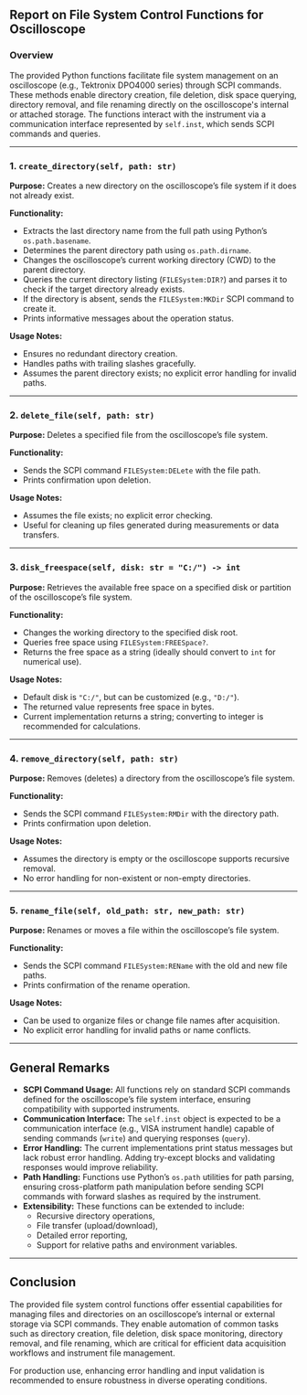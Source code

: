 

## Report on File System Control Functions for Oscilloscope

### Overview

The provided Python functions facilitate file system management on an oscilloscope (e.g., Tektronix DPO4000 series) through SCPI commands. These methods enable directory creation, file deletion, disk space querying, directory removal, and file renaming directly on the oscilloscope's internal or attached storage. The functions interact with the instrument via a communication interface represented by `self.inst`, which sends SCPI commands and queries.

---

### 1. `create_directory(self, path: str)`

**Purpose:**
Creates a new directory on the oscilloscope’s file system if it does not already exist.

**Functionality:**

- Extracts the last directory name from the full path using Python’s `os.path.basename`.
- Determines the parent directory path using `os.path.dirname`.
- Changes the oscilloscope’s current working directory (CWD) to the parent directory.
- Queries the current directory listing (`FILESystem:DIR?`) and parses it to check if the target directory already exists.
- If the directory is absent, sends the `FILESystem:MKDir` SCPI command to create it.
- Prints informative messages about the operation status.

**Usage Notes:**

- Ensures no redundant directory creation.
- Handles paths with trailing slashes gracefully.
- Assumes the parent directory exists; no explicit error handling for invalid paths.

---

### 2. `delete_file(self, path: str)`

**Purpose:**
Deletes a specified file from the oscilloscope’s file system.

**Functionality:**

- Sends the SCPI command `FILESystem:DELete` with the file path.
- Prints confirmation upon deletion.

**Usage Notes:**

- Assumes the file exists; no explicit error checking.
- Useful for cleaning up files generated during measurements or data transfers.

---

### 3. `disk_freespace(self, disk: str = "C:/") -> int`

**Purpose:**
Retrieves the available free space on a specified disk or partition of the oscilloscope’s file system.

**Functionality:**

- Changes the working directory to the specified disk root.
- Queries free space using `FILESystem:FREESpace?`.
- Returns the free space as a string (ideally should convert to `int` for numerical use).

**Usage Notes:**

- Default disk is `"C:/"`, but can be customized (e.g., `"D:/"`).
- The returned value represents free space in bytes.
- Current implementation returns a string; converting to integer is recommended for calculations.

---

### 4. `remove_directory(self, path: str)`

**Purpose:**
Removes (deletes) a directory from the oscilloscope’s file system.

**Functionality:**

- Sends the SCPI command `FILESystem:RMDir` with the directory path.
- Prints confirmation upon deletion.

**Usage Notes:**

- Assumes the directory is empty or the oscilloscope supports recursive removal.
- No error handling for non-existent or non-empty directories.

---

### 5. `rename_file(self, old_path: str, new_path: str)`

**Purpose:**
Renames or moves a file within the oscilloscope’s file system.

**Functionality:**

- Sends the SCPI command `FILESystem:REName` with the old and new file paths.
- Prints confirmation of the rename operation.

**Usage Notes:**

- Can be used to organize files or change file names after acquisition.
- No explicit error handling for invalid paths or name conflicts.

---

## General Remarks

- **SCPI Command Usage:**
All functions rely on standard SCPI commands defined for the oscilloscope’s file system interface, ensuring compatibility with supported instruments.
- **Communication Interface:**
The `self.inst` object is expected to be a communication interface (e.g., VISA instrument handle) capable of sending commands (`write`) and querying responses (`query`).
- **Error Handling:**
The current implementations print status messages but lack robust error handling. Adding try-except blocks and validating responses would improve reliability.
- **Path Handling:**
Functions use Python’s `os.path` utilities for path parsing, ensuring cross-platform path manipulation before sending SCPI commands with forward slashes as required by the instrument.
- **Extensibility:**
These functions can be extended to include:
    - Recursive directory operations,
    - File transfer (upload/download),
    - Detailed error reporting,
    - Support for relative paths and environment variables.

---

## Conclusion

The provided file system control functions offer essential capabilities for managing files and directories on an oscilloscope’s internal or external storage via SCPI commands. They enable automation of common tasks such as directory creation, file deletion, disk space monitoring, directory removal, and file renaming, which are critical for efficient data acquisition workflows and instrument file management.

For production use, enhancing error handling and input validation is recommended to ensure robustness in diverse operating conditions.


